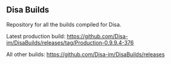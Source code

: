 ## Disa Builds

Repository for all the builds compiled for Disa.

Latest production build: https://github.com/Disa-im/DisaBuilds/releases/tag/Production-0.9.9.4-376

All other builds: https://github.com/Disa-im/DisaBuilds/releases
